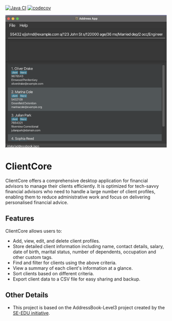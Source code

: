 [![Java CI](https://github.com/AY2526S1-CS2103T-T15-3/tp/actions/workflows/gradle.yml/badge.svg?branch=master)](https://github.com/AY2526S1-CS2103T-T15-3/tp/actions/workflows/gradle.yml)
[![codecov](https://codecov.io/gh/AY2526S1-CS2103T-T15-3/tp/branch/master/graph/badge.svg?token=IL689Q6JOC)](https://codecov.io/gh/AY2526S1-CS2103T-T15-3/tp)

![Ui](docs/images/Ui.png)

# ClientCore
 
ClientCore offers a comprehensive desktop application for financial advisors to manage their clients efficiently. It is optimized for tech-savvy financial advisors who need to handle a large number of client profiles, enabling them to reduce administrative work and focus on delivering personalised financial advice.


## Features

ClientCore allows users to:

* Add, view, edit, and delete client profiles.
* Store detailed client information including name, contact details, salary, date of birth, marital status, number of dependents, occupation and other custom tags.
* Find and filter for clients using the above criteria.
* View a summary of each client's information at a glance.
* Sort clients based on different criteria.
* Export client data to a CSV file for easy sharing and backup.


## Other Details

* This project is based on the AddressBook-Level3 project created by the [SE-EDU initiative](https://se-education.org).

